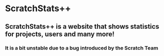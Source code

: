 # ScratchStats++
## ScratchStats++ is a website that shows statistics for projects, users and many more!
### It is a bit unstable due to a bug introduced by the Scratch Team
